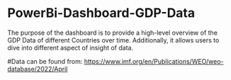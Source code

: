 # PowerBi-Dashboard-GDP-Data

The purpose of the dashboard is to provide a high-level overview of the GDP Data of different Countries over time. Additionally, it allows users to dive into different aspect of insight of data.

#Data can be found from:
https://www.imf.org/en/Publications/WEO/weo-database/2022/April
